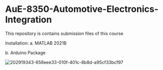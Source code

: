 # AuE-8350-Automotive-Electronics-Integration
This repository is contains submission files of this course

Installation:
a. MATLAB 2021B

b. Arduino Package

   ![202919343-658eee33-010f-401c-8b8d-a95cf33bcf97](https://user-images.githubusercontent.com/93834678/202919434-b378a381-a36f-4899-8000-1c2a396b1eba.png)

